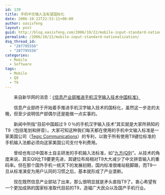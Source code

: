 ```yaml
---
id: 139
title: 手机中文输入法有望国标化
date: 2006-10-22T22:53:11+00:00
author: oasisfeng
layout: post
guid: http://blog.oasisfeng.com/2006/10/22/mobile-input-standard-nationalization/
permalink: /2006/10/22/mobile-input-standard-nationalization/
dsq_thread_id:
  - "287795556"
  - "287795556"
categories:
  - Mobile
  - Software
tags:
  - Mobile
  - Q9
  - T9
---
```

　　来自新华网的消息：[《信息产业部推进手机汉字输入技术中国标准》](http://news.xinhuanet.com/politics/2006-10/20/content_5229524.htm)

　　信息产业部终于开始着手推进手机汉字输入技术的国标化，虽然这一步走的太晚，但至少说明信产部偶尔还是能做一点实事的。

　　新闻中所指“目前中国超过９０％的手机汉字输入技术”其实就是大家所熟知的T9（包括笔划和拼音）。大家可知这种我们每天都在使用的手机中文输入标准是一家美国公司（[Tegic Communications](http://www.t9.com/)）的专利，以致于所有使用T9键位标准的手机输入法都必须向这家美国公司支付专利费用。

　　曾经也有过中国本土自主研发的手机输入法标准，如“[九方(Q9)](http://www.qcode.com/)”。从技术的角度来说，其实Q9比T9要更先进，其键位布局相对T9大大减少了中文拼音输入的重码率。但在那个国外手机一统天下的发展初期，国内标准很难站稳脚跟，而T9一旦从标准演变为用户认同的习惯之后，基本就形成了产业垄断。

　　现在既然信息产业部站了出来，那么很明显就是矛头直指T9了。衷心希望有一个更加成熟的国家标准取代目前的T9，造福广大民众以及国产手机行业。